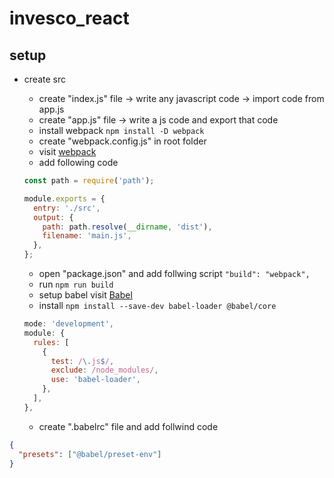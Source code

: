 # invesco_react

## setup

- create src

  - create "index.js" file -> write any javascript code -> import code from app.js
  - create "app.js" file -> write a js code and export that code
  - install webpack
    `npm install -D webpack`
  - create "webpack.config.js" in root folder
  - visit [webpack](https://webpack.js.org/concepts/)
  - add following code

  ```javascript
  const path = require('path');

  module.exports = {
    entry: './src',
    output: {
      path: path.resolve(__dirname, 'dist'),
      filename: 'main.js',
    },
  };
  ```

  - open "package.json" and add follwing script
    `"build": "webpack",`
  - run `npm run build`
  - setup babel visit [Babel](https://babeljs.io/setup#installation)
  - install `npm install --save-dev babel-loader @babel/core`

  ```javascript
  mode: 'development',
  module: {
    rules: [
      {
        test: /\.js$/,
        exclude: /node_modules/,
        use: 'babel-loader',
      },
    ],
  },
  ```

  - create ".babelrc" file and add follwind code

```json
{
  "presets": ["@babel/preset-env"]
}
```
